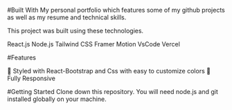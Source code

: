 #Built With
My personal portfolio which features some of my github projects as well as my resume and technical skills.

This project was built using these technologies.

React.js
Node.js
Tailwind CSS
Framer Motion
VsCode
Vercel

#Features

🎨 Styled with React-Bootstrap and Css with easy to customize colors
📱 Fully Responsive

#Getting Started
Clone down this repository. You will need node.js and git installed globally on your machine.

